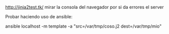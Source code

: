 http://jinja2test.tk/
mirar la consola del navegador por si da errores el server

Probar haciendo uso de ansible:

ansible localhost -m template -a "src=/var/tmp/coso.j2 dest=/var/tmp/mio"
